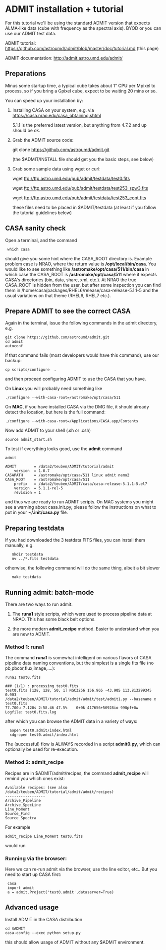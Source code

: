 # ADMIT installation + tutorial

For this tutorial we'll be using the standard ADMIT version that
expects ALMA-like data (cube with frequency as the spectral
axis). BYOD or you can use our ADMIT test data.

ADMIT tutorial: https://github.com/astroumd/admit/blob/master/doc/tutorial.md (this page)

ADMIT documentation: http://admit.astro.umd.edu/admit/

## Preparations

Minus some startup time, a typical cube takes about 1" CPU per Mpixel
to process, so if you bring a Gpixel cube, expect to be waiting 20
mins or so.

You can speed up your installation by:

1) Installing CASA on your system, e.g. via https://casa.nrao.edu/casa_obtaining.shtml

    5.1.1 is the preferred latest version, but anything from 4.7.2 and up should be ok.
 
2) Grab the ADMIT source code:

   git clone https://github.com/astroumd/admit.git

   (the $ADMIT/INSTALL file should get you the basic steps, see below)

3) Grab some sample data using wget or curl:

     wget ftp://ftp.astro.umd.edu/pub/admit/testdata/test0.fits

     wget ftp://ftp.astro.umd.edu/pub/admit/testdata/test253_spw3.fits

     wget ftp://ftp.astro.umd.edu/pub/admit/testdata/test253_cont.fits

   these files need to be placed in $ADMIT/testdata (at least if you follow the tutorial guidelines below)


## CASA sanity check

Open a terminal, and the command

     which casa

should give you some hint where the CASA_ROOT directory is. Example problem case is NRAO, where
the return value is **/opt/local/bin/casa**. You would like to see something like **/astromake/opt/casa/511/bin/casa**
in which case the CASA_ROOT is **/astromake/opt/casa/511** where it expects CASA's directories (bin, data, share, xml, etc.).
At NRAO the true CASA_ROOT is hidden from the user, but after some inspection you can find them in
/home/casa/packages/RHEL6/release/casa-release-5.1.1-5 and the usual variations on that theme (RHEL6, RHEL7 etc.).

## Prepare ADMIT to see the correct CASA

Again in the terminal, issue the following commands in the admit directory, e.g.

    git clone https://github.com/astroumd/admit.git
    cd admit
    autoconf

if that command fails (most developers would have this command), use our backup:

    cp scripts/configure  .

and then proceed configuring ADMIT to use the CASA that you have.

On **Linux** you will probably need something like

    ./configure --with-casa-root=/astromake/opt/casa/511

On **MAC**, if you have installed CASA via the DMG file, it should already detect the location, but here is the full command:

    ./configure --with-casa-root=/Applications/CASA.app/Contents

Now add ADMIT to your shell (.sh or .csh)

    source admit_start.sh

To test if everything looks good, use the **admit** command

	admit

   	ADMIT        = /data2/teuben/ADMIT/tutorial/admit
   	    version  = 1.0.7
	CASAPATH     = /astromake/opt/casa/511 linux admit nemo2
	CASA_ROOT    = /astromake/opt/casa/511
	    prefix   = /data2/teuben/ADMIT/casa/casa-release-5.1.1-5.el7
	    version  = 5.1.1-rel-5
	    revision = 1

and thus we are ready to run ADMIT scripts. On MAC systems you might see a warning about casa.init.py, please follow the instructions
on what to put in your **~/.init/casa.py** file.

## Preparing testdata

If you had downloaded the 3 testdata FITS files, you can install them manually, e.g.

       mkdir testdata
       mv ../*.fits testdata

otherwise, the following command will do the same thing, albeit a bit slower

       make testdata


## Running admit: batch-mode


There are two ways to run admit.

1) The **runa1** style scripts, which were used to process pipeline data at NRAO. This has some
black belt options.

2) the more modern **admit_recipe** method. Easier to understand when you are new to ADMIT.

### Method 1: runa1

The command **runa1** is somewhat intelligent on various flavors of CASA pipeline data naming conventions, but
the simplest is a single fits file (no pb,pbcor,flux,image,....):

    runa1 test0.fits
    
    ### (1/1) : processing test0.fits
    test0.fits [128, 128, 50, 1] NGC3256 156.965 -43.905 113.813299345 0.003
    /data2/teuben/ADMIT/tutorial/admit/admit/test/admit1.py --basename x test0.fits
    77.700u 7.120s 2:58.46 47.5%	0+0k 417656+50928io 998pf+0w
    Logfile: test0.fits.log

after which you can browse the ADMIT data in a variety of ways:

      aopen test0.admit/index.html 
      xdg-open test0.admit/index.html

The (successful) flow is ALWAYS recorded in a script **admit0.py**, which can optionally be used for re-execution.

### Method 2: admit_recipe

Recipes are in $ADMIT/admit/recipes, the command **admit_recipe** will remind you which ones exist:

	Available recipes: (see also /data2/teuben/ADMIT/tutorial/admit/admit/recipes)
	------------------
	Archive_Pipeline
	Archive_SpecLine
	Line_Moment
	Source_Find
	Source_Spectra

For example

	admit_recipe Line_Moment test0.fits

would run 
	

### Running via the browser:

Here we can re-run admit via the browser, use the line editor, etc.. But you need to start up CASA first:

     casa
     import admit
     a = admit.Project('test0.admit',dataserver=True)


## Advanced usage

Install ADMIT in the CASA distribution

	cd $ADMIT
	casa-config --exec python setup.py

this should allow usage of ADMIT without any $ADMIT environment.
